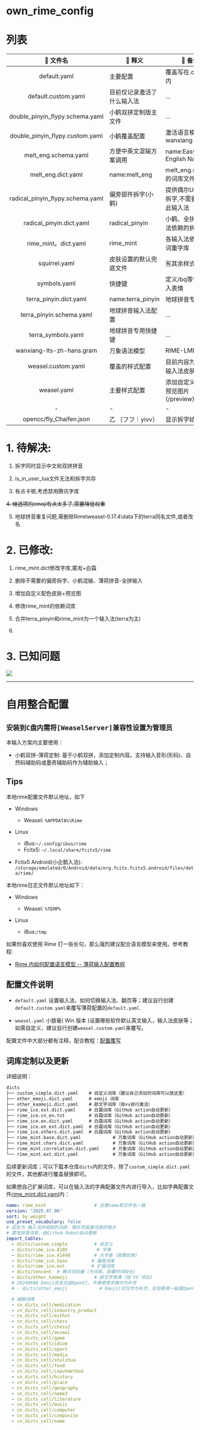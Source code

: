 # own_rime_config

# 列表

|**🌟 文件名**|**🧠 释义**|**🔧 备注**|
|:-:|-|-|
|default.yaml|主要配置|覆盖写在.custom内|
|default.custom.yaml|目前仅记录激活了什么输入法|...|
|double_pinyin_flypy.schema.yaml|小鹤双拼定制版主文件|...|
|double_pinyin_flypy.custom.yaml|小鹤覆盖配置|激活语言模型wanxiang|
|melt_eng.schema.yaml|方便中英文混输方案调用|name:Easy English Nano|
|melt_eng.dict.yaml|name:melt_eng|melt_eng.schema的词库文件|
|radical_pinyin_flypy.schema.yaml|偏旁部件拆字(小鹤)|提供偶尔Uu进行拆字,不需要激活此输入法|
|radical_pinyin.dict.yaml|radical_pinyin|小鹤、全拼等输入法依赖的拆字字库|
|rime_mint。dict.yaml|rime_mint|各输入法依赖的主词重字库|
|squirrel.yaml|皮肤设置的默认兜底文件|🈶️其余样式不生效|
|symbols.yaml|快捷键|定义/bq等快捷输入表情|
|terra_pinyin.dict.yaml|name:terra_pinyin|地球拼音专用词库|
|terra_pinyin.schema.yaml|地球拼音输入法配置|...|
|terra_symbols.yaml|地球拼音专用快捷键|...|
|wanxiang-lts-zh-hans.gram|万象语法模型|RIME-LMDG|
|weasel.custom.yaml|覆盖的样式配置|目前内容为选定的输入法皮肤|
|weasel.yaml|主要样式配置|添加自定义皮肤及预览图片(/preview)|
|-|-|-|
|opencc/fly_Chaifen.json|乙	〔フフ｜yivv〕|显示拆字结果|

# 1. 待解决:

1. 拆字同时显示中文和双拼拼音

2. is_in_user_lua文件无法和拆字共存

3. 有点卡顿,考虑禁用腾讯字库

~~4. 候选项的emoji有点太多了,需要降低权重~~

5. 地球拼音重复问题,需删除Rime\weasel-0.17.4\data下的terra同名文件,或者改名

# 2. 已修改:
1. rime_mint.dict修改字库,雾凇+白霜

2. 删除不需要的偏旁拆字、小鹤混输、薄荷拼音-全拼输入

3. 增加自定义配色皮肤+预览图

4. 修改rime_mint的依赖词库

5. 合并terra_pinyin和rime_mint为一个输入法(terra为主)

6. 

# 3. 已知问题
![](ihjmerr.png)

---

# 自用整合配置 

## ```安装到C盘内需将[WeaselServer]兼容性设置为管理员```

本输入方案内主要使用：

- 小鹤双拼-薄荷定制: 基于小鹤双拼，添加定制内容。支持输入音形(形码)、自然码辅助码或墨奇辅助码作为辅助输入；

## Tips

本地rime配置文件默认地址，如下

- Windows
  - Weasel: `%APPDATA%\Rime`
- Linux
  - iBus:`~/.config/ibus/rime`
  - Fcitx5: `~/.local/share/fcitx5/rime`

- Fctix5 Android(小企鹅入法): `/storage/emulated/0/Android/data/org.fcitx.fcitx5.android/files/data/rime/`

本地rime日志文件默认地址如下：

- Windows
  - Weasel: `%TEMP%`

- Linux
  - iBus:`/tmp`


如果你喜欢使用 Rime 打一些长句，那么强烈建议配合语言模型来使用。参考教程:
- [Rime 内如何配置语言模型 -- 薄荷输入配置教程](https://www.mintimate.cc/zh/guide/languageModel.html)

## 配置文件说明

- `default.yaml` 设置输入法、如何切换输入法、翻页等；建议自行创建`default.custom.yaml`来覆写薄荷配置的`default.yaml`.

- `weasel.yaml` 小狼毫( Win 版本 )设置哪些软件默认英文输入，输入法皮肤等；如需自定义，建议自行创建`weasel.custom.yaml`来覆写。

配置文件中大部分都有注释，配合教程：[配置覆写](https://www.mintimate.cc/zh/guide/configurationOverride.html)

## 词库定制以及更新

详细说明：

```txt
dicts
├── custom_simple.dict.yaml    # 自定义词库（建议自己添加的词库可以放这里）
├── other_emoji.dict.yaml      # emoji 词库
├── other_kaomoji.dict.yaml    # 颜文字词库（按vv进行激活）
├── rime_ice.ext.dict.yaml     # 白霜词库（GitHub action自动更新）
├── rime_ice.cn_en.txt         # 白霜词库（GitHub action自动更新）
├── rime_ice.en.dict.yaml      # 白霜词库（GitHub action自动更新）
├── rime_ice.en_ext.dict.yaml  # 白霜词库（GitHub action自动更新）
├── rime_ice.others.dict.yaml  # 白霜词库（GitHub action自动更新）
├── rime_mint.base.dict.yaml            # 万象词库（GitHub action自动更新）
├── rime_mint.chars.dict.yaml           # 万象词库（GitHub action自动更新）
├── rime_mint.correlation.dict.yaml     # 万象词库（GitHub action自动更新）
└── rime_mint.ext.dict.yaml             # 万象词库（GitHub action自动更新）
```

后续更新词库；可以下载本仓库`dicts`内的文件，除了`custom_simple.dict.yaml`的文件，其他都进行覆盖替换即可。

如果想自己扩展词库，可以在输入法的字典配置文件内进行导入，比如字典配置文件[rime_mint.dict.yaml](rime_mint.dict.yaml)内：

```yaml
name: rime_mint                  # 注意name和文件名一致
version: "2025.07.06"
sort: by_weight
use_preset_vocabulary: false
# 此处为 输入法所用到的词库，既补充拓展词库的地方
# 雾凇拼音词库，由Github Robot自动更新
import_tables:
  - dicts/custom_simple          # 自定义
  - dicts/rime_ice.8105           # 字表
  - dicts/rime_ice.41448         # 大字表（按需启用）
  - dicts/rime_ice.base         # 基础词库
  - dicts/rime_ice.ext          # 扩展词库
  - dicts/tencent  # 腾讯词向量（大词库，部署时间较长）
  - dicts/other_kaomoji          # 颜文字表情（按`VV`呼出)
  # 20240608 Emoji完全交由OpenCC，不再使用字典作为补充
  # - dicts/other_emoji            # Emoji(仅仅作为补充，实际使用一般是OpenCC生效)

  # 细胞词库
  - cn_dicts_cell/medication
  - cn_dicts_cell/industry_product
  - cn_dicts_cell/exthot
  - cn_dicts_cell/chess
  - cn_dicts_cell/chess2
  - cn_dicts_cell/animal
  - cn_dicts_cell/game
  - cn_dicts_cell/idiom
  - cn_dicts_cell/sport
  - cn_dicts_cell/media
  - cn_dicts_cell/shulihua
  - cn_dicts_cell/food
  - cn_dicts_cell/inputmethod
  - cn_dicts_cell/history
  - cn_dicts_cell/place
  - cn_dicts_cell/geography
  - cn_dicts_cell/name2
  - cn_dicts_cell/literature
  - cn_dicts_cell/music
  - cn_dicts_cell/computer
  - cn_dicts_cell/composite
  - cn_dicts_cell/name
```